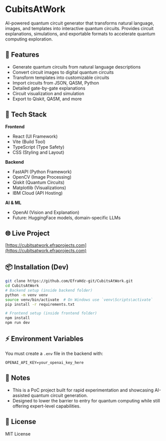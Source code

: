 
# CubitsAtWork

AI-powered quantum circuit generator that transforms natural language, images, and templates into interactive quantum circuits. 
Provides circuit explanations, simulations, and exportable formats to accelerate quantum computing exploration.

## 🚀 Features

- Generate quantum circuits from natural language descriptions
- Convert circuit images to digital quantum circuits
- Transform templates into customizable circuits
- Import circuits from JSON, QASM, Python
- Detailed gate-by-gate explanations
- Circuit visualization and simulation
- Export to Qiskit, QASM, and more

## 🧠 Tech Stack

**Frontend**
- React (UI Framework)
- Vite (Build Tool)
- TypeScript (Type Safety)
- CSS (Styling and Layout)

**Backend**
- FastAPI (Python Framework)
- OpenCV (Image Processing)
- Qiskit (Quantum Circuits)
- Matplotlib (Visualizations)
- IBM Cloud (API Hosting)

**AI & ML**
- OpenAI (Vision and Explanation)
- Future: HuggingFace models, domain-specific LLMs

## 🌐 Live Project

[https://cubitsatwork.efraprojects.com](https://cubitsatwork.efraprojects.com)

## 📦 Installation (Dev)

```bash
git clone https://github.com/EfraHdz-git/CubitsAtWork.git
cd CubitsAtWork
# Backend setup (inside backend folder)
python -m venv venv
source venv/bin/activate  # On Windows use `venv\Scripts\activate`
pip install -r requirements.txt

# Frontend setup (inside frontend folder)
npm install
npm run dev
```

## ⚡ Environment Variables

You must create a `.env` file in the backend with:

```
OPENAI_API_KEY=your_openai_key_here
```

## 📌 Notes

- This is a PoC project built for rapid experimentation and showcasing AI-assisted quantum circuit generation.
- Designed to lower the barrier to entry for quantum computing while still offering expert-level capabilities.

## 📖 License

MIT License
